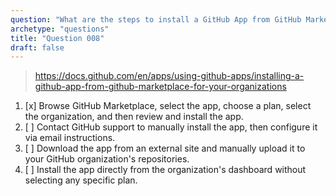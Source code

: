 ```yaml
---
question: "What are the steps to install a GitHub App from GitHub Marketplace for an organization?"
archetype: "questions"
title: "Question 008"
draft: false
---
```


> https://docs.github.com/en/apps/using-github-apps/installing-a-github-app-from-github-marketplace-for-your-organizations
1. [x] Browse GitHub Marketplace, select the app, choose a plan, select the organization, and then review and install the app.
1. [ ] Contact GitHub support to manually install the app, then configure it via email instructions.
1. [ ] Download the app from an external site and manually upload it to your GitHub organization's repositories.
1. [ ] Install the app directly from the organization's dashboard without selecting any specific plan.
